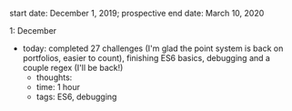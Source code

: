 start date: December 1, 2019; prospective end date: March 10, 2020

1: December
- today: completed 27 challenges (I'm glad the point system is back on portfolios, easier to count), finishing ES6 basics, debugging and a couple regex (I'll be back!)
    - thoughts:
    - time: 1 hour
    - tags: ES6, debugging
